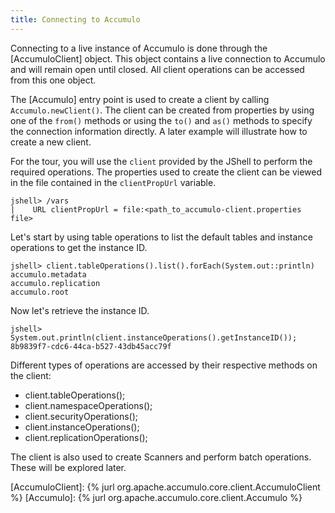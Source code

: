 ```yaml
---
title: Connecting to Accumulo
---
```


Connecting to a live instance of Accumulo is done through the [AccumuloClient] object.  This object 
contains a live connection to Accumulo and will remain open until closed.  All client operations 
can be accessed from this one object.

The [Accumulo] entry point is used to create a client by calling ```Accumulo.newClient()```.  The 
client can be created from properties by using one of the ```from()``` methods or using the 
```to()``` and ```as()``` methods to specify the connection information directly. A later example 
will illustrate how to create a new client.

For the tour, you will use the ```client``` provided by the JShell to perform the required operations.
The properties used to create the client can be viewed in the file contained in the `clientPropUrl`
variable. 

```commandline
jshell> /vars
|    URL clientPropUrl = file:<path_to_accumulo-client.properties file>
```

Let's start by using table operations to list the default tables and instance operations to get 
the instance ID.

```commandline
jshell> client.tableOperations().list().forEach(System.out::println)
accumulo.metadata
accumulo.replication
accumulo.root
```

Now let's retrieve the instance ID.

```commandline
jshell> System.out.println(client.instanceOperations().getInstanceID());
8b9839f7-cdc6-44ca-b527-43db45acc79f
```

Different types of operations are accessed by their respective methods on the client:

* client.tableOperations();
* client.namespaceOperations();
* client.securityOperations();
* client.instanceOperations();
* client.replicationOperations();


The client is also used to create Scanners and perform batch operations.  These will be
explored later.

[AccumuloClient]: {% jurl org.apache.accumulo.core.client.AccumuloClient %}
[Accumulo]: {% jurl org.apache.accumulo.core.client.Accumulo %}
